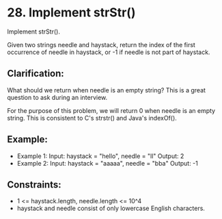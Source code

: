 # 28. Implement strStr()

Implement strStr().

Given two strings needle and haystack, return the index of the first occurrence of needle in haystack, or -1 if needle is not part of haystack.

## Clarification:

What should we return when needle is an empty string? This is a great question to ask during an interview.

For the purpose of this problem, we will return 0 when needle is an empty string. This is consistent to C's strstr() and Java's indexOf().

## Example:
+ Example 1:
Input: haystack = "hello", needle = "ll"
Output: 2
+ Example 2:
Input: haystack = "aaaaa", needle = "bba"
Output: -1
 

## Constraints:
+ 1 <= haystack.length, needle.length <= 10^4
+ haystack and needle consist of only lowercase English characters.
